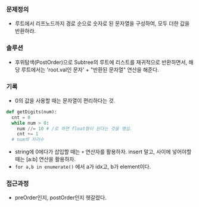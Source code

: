 ### 문제정의
- 루트에서 리프노드까지 경로 순으로 숫자로 된 문자열을 구성하여, 모두 더한 값을 반환하라.   
### 솔루션 
- 후위탐색(PostOrder)으로 Subtree의 루트에 리스트를 재귀적으로 반환하면서, 해당 루트에서는 'root.val인 문자' + "반환된 문자열" 연산을 해준다.
### 기록
- 0의 값을 사용할 때는 문자열이 편리하다는 것.
```python
def getDigits(num):
  cnt = 0
  while num > 0:
    num //= 10 # /로 하면 float형이 된다는 것을 명심.
    cnt += 1
  # num의 자리수 
```
- string에 0에다가 삽입할 때는 `+` 연산자를 활용하자. insert 말고, 사이에 넣어야할 때는 [a:b] 연산을 활용하자. 
- `for a,b in enumerate()` 에서 a가 idx고, b가 element이다.
### 접근과정
- preOrder인지, postOrder인지 헷갈렸다. 
